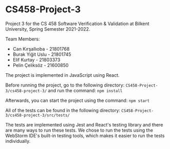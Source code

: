 # CS458-Project-3

Project 3 for the CS 458 Software Verification & Validation at Bilkent University, Spring Semester 2021-2022.

Team Members:
* Can Kırşallıoba - 21801768
* Burak Yiğit Uslu - 21801745
* Elif Kurtay - 21803373
* Pelin Çeliksöz - 21600850

The project is implemented in JavaScript using React.

Before running the project, go to the following directory:
```CS458-Project-3/cs458-project-3/```
and run the command:
```npm install```

Afterwards, you can start the project using the command:
```npm start```

All of the tests can be found in the following directory:
```CS458-Project-3/cs458-project-3/src/tests/```

The tests are implemented using Jest and React's testing library and there are many ways to run these tests. We chose to run the tests using the WebStorm IDE's built-in testing tools, which makes it easier to run the tests individually.

